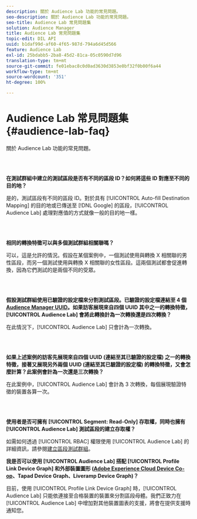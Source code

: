 ```yaml
---
description: 關於 Audience Lab 功能的常見問題。
seo-description: 關於 Audience Lab 功能的常見問題。
seo-title: Audience Lab 常見問題集
solution: Audience Manager
title: Audience Lab 常見問題集
topic-edit: DIL API
uuid: b1daf99d-af60-4f65-987d-794a6d45d566
feature: Audience Lab
exl-id: 25bdabb5-2ba8-45d2-81ca-05c0590d7d96
translation-type: tm+mt
source-git-commit: fe01ebac8c0d0ad3630d3853e0bf32f0b00f6a44
workflow-type: tm+mt
source-wordcount: '351'
ht-degree: 100%

---
```


# Audience Lab 常見問題集{#audience-lab-faq}

關於 Audience Lab 功能的常見問題。

<!-- 

audience-lab-faq.xml

 -->

<br> 

**在測試群組中建立的測試區段是否有不同的區段 ID？如何將這些 ID 對應至不同的目的地？**

是的，測試區段有不同的區段 ID。對於具有 [!UICONTROL Auto-fill Destination Mapping] 的目的地或已傳送至 [!DNL Google] 的區段，[!UICONTROL Audience Lab] 處理對應值的方式就像一般的目的地一樣。

<br> 

**相同的轉換特徵可以與多個測試群組相關聯嗎？**

可以，這是允許的情況。假設在某個案例中，一個測試使用與轉換 X 相關聯的男性區段，而另一個測試使用與轉換 X 相關聯的女性區段。這兩個測試都會促進轉換，因為它們測試的是兩個不同的受眾。

<br> 

**假設測試群組使用已驗證的設定檔來分割測試區段。已驗證的設定檔連結至 4 個 [Audience Manager UUID](../reference/ids-in-aam.md)。如果訪客展現來自四個 UUID 其中之一的轉換特徵，[!UICONTROL Audience Lab] 會將此轉換計為一次轉換還是四次轉換？**

在此情況下，[!UICONTROL Audience Lab] 只會計為一次轉換。

<br> 

**如果上述案例的訪客先展現來自四個 UUID (連結至其已驗證的設定檔) 之一的轉換特徵，接著又展現另外兩個 UUID (連結至其已驗證的設定檔) 的轉換特徵，又會怎麼計算？此案例會計為一次還是三次轉換？**

在此案例中，[!UICONTROL Audience Lab] 會計為 3 次轉換，每個展現驗證特徵的裝置各算一次。

<br> 

**使用者是否可擁有 [!UICONTROL Segment: Read-Only] 存取權，同時也擁有 [!UICONTROL Audience Lab] 測試區段的建立存取權？**

如需如何透過 [!UICONTROL RBAC] 權限使用 [!UICONTROL Audience Lab] 的詳細資訊，請參閱[建立區段測試群組](../features/audience-lab/audience-lab-manage-test-groups.md#create-test-groups)。

**我是否可以使用 [!UICONTROL Audience Lab] 搭配 [!UICONTROL Profile Link Device Graph] 和外部裝置圖形 ([Adobe Experience Cloud Device Co-op](https://docs.adobe.com/content/help/zh-Hant/device-co-op/using/home.translate.html)、Tapad Device Graph、Liveramp Device Graph)？**

目前，使用 [!UICONTROL Profile Link Device Graph] 時，[!UICONTROL Audience Lab] 只能依連接至合格裝置的裝置來分割區段母體。我們正致力在 [!UICONTROL Audience Lab] 中增加對其他裝置圖表的支援，將會在提供支援時通知您。
